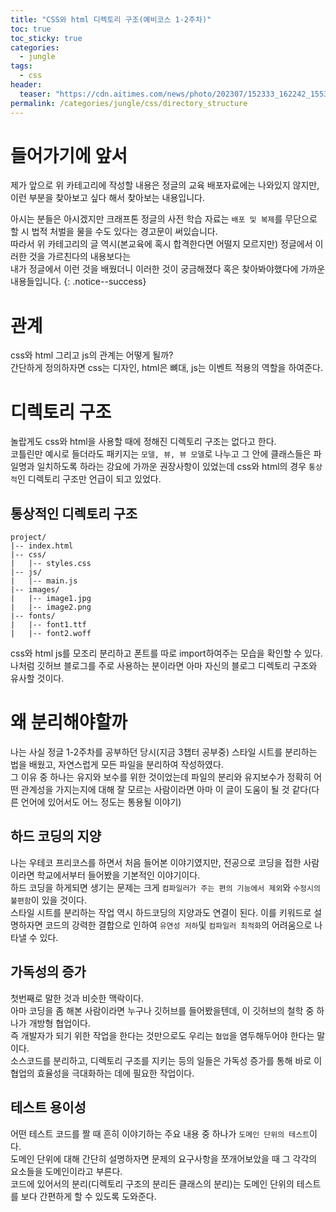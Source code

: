 ```yaml
---
title: "CSS와 html 디렉토리 구조(예비코스 1-2주차)"
toc: true
toc_sticky: true
categories:
  - jungle
tags:
  - css
header:
  teaser: "https://cdn.aitimes.com/news/photo/202307/152333_162242_1553.jpg"
permalink: /categories/jungle/css/directory_structure
---
```

# 들어가기에 앞서
제가 앞으로 위 카테고리에 작성할 내용은 정글의 교육 배포자료에는 나와있지 않지만, 이런 부분을 찾아보고 싶다 해서 찾아보는 내용입니다.<br>

아시는 분들은 아시겠지만 크래프톤 정글의 사전 학습 자료는 `배포 및 복제`를 무단으로 할 시 법적 처벌을 물을 수도 있다는 경고문이 써있습니다.<br>
따라서 위 카테고리의 글 역시(본교육에 혹시 합격한다면 어떨지 모르지만) 정글에서 이러한 것을 가르친다의 내용보다는<br>
내가 정글에서 이런 것을 배웠더니 이러한 것이 궁금해졌다 혹은 찾아봐야했다에 가까운 내용들입니다.
{: .notice--success}

# 관계
css와 html 그리고 js의 관계는 어떻게 될까?<br>
간단하게 정의하자면 css는 디자인, html은 뼈대, js는 이벤트 적용의 역할을 하여준다.<br>
# 디렉토리 구조
놀랍게도 css와 html을 사용할 때에 정해진 디렉토리 구조는 없다고 한다.<br>
코틀린만 예시로 들더라도 패키지는 `모델, 뷰, 뷰 모델`로 나누고 그 안에 클래스들은 파일명과 일치하도록 하라는 강요에 가까운 권장사항이 있었는데 css와 html의 경우 `통상적`인 디렉토리 구조만 언급이 되고 있었다.
## 통상적인 디렉토리 구조
```console
project/
|-- index.html
|-- css/
|   |-- styles.css
|-- js/
|   |-- main.js
|-- images/
|   |-- image1.jpg
|   |-- image2.png
|-- fonts/
|   |-- font1.ttf
|   |-- font2.woff
```
css와 html js를 모조리 분리하고 폰트를 따로 import하여주는 모습을 확인할 수 있다.<br>
나처럼 깃허브 블로그를 주로 사용하는 분이라면 아마 자신의 블로그 디렉토리 구조와 유사할 것이다.
# 왜 분리해야할까
나는 사실 정글 1-2주차를 공부하던 당시(지금 3챕터 공부중) 스타일 시트를 분리하는 법을 배웠고, 자연스럽게 모든 파일을 분리하여 작성하였다.<br>
그 이유 중 하나는 유지와 보수를 위한 것이었는데 파일의 분리와 유지보수가 정확히 어떤 관계성을 가지는지에 대해 잘 모르는 사람이라면 아마 이 글이 도움이 될 것 같다(다른 언어에 있어서도 어느 정도는 통용될 이야기)
## 하드 코딩의 지양
나는 우테코 프리코스를 하면서 처음 들어본 이야기였지만, 전공으로 코딩을 접한 사람이라면 학교에서부터 들어봤을 기본적인 이야기이다.<br>
하드 코딩을 하게되면 생기는 문제는 크게 `컴파일러가 주는 편의 기능에서 제외`와 `수정시의 불편함`이 있을 것이다.<br>
스타일 시트를 분리하는 작업 역시 하드코딩의 지양과도 연결이 된다.
이를 키워드로 설명하자면 코드의 강력한 결합으로 인하여 `유연성 저하`및 `컴파일러 최적화`의 어려움으로 나타낼 수 있다.
## 가독성의 증가
첫번째로 말한 것과 비슷한 맥락이다.<br>
아마 코딩을 좀 해본 사람이라면 누구나 깃허브를 들어봤을텐데, 이 깃허브의 철학 중 하나가 개방형 협업이다.<br>
즉 개발자가 되기 위한 작업을 한다는 것만으로도 우리는 `협업`을 염두해두어야 한다는 말이다.<br>
소스코드를 분리하고, 디렉토리 구조를 지키는 등의 일들은 가독성 증가를 통해 바로 이 협업의 효율성을 극대화하는 데에 필요한 작업이다.
## 테스트 용이성
어떤 테스트 코드를 짤 때 흔히 이야기하는 주요 내용 중 하나가 `도메인 단위의 테스트`이다.<br>
도메인 단위에 대해 간단히 설명하자면 문제의 요구사항을 쪼개어보았을 때 그 각각의 요소들을 도메인이라고 부른다.<br>
코드에 있어서의 분리(디렉토리 구조의 분리든 클래스의 분리)는 도메인 단위의 테스트를 보다 간편하게 할 수 있도록 도와준다.